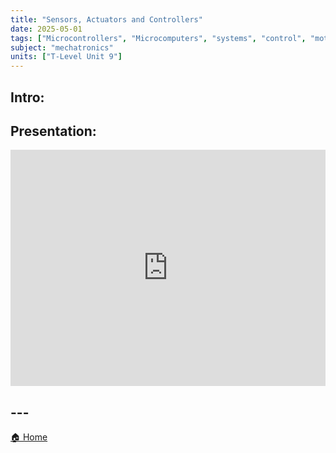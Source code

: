 ```yaml
---
title: "Sensors, Actuators and Controllers"
date: 2025-05-01
tags: ["Microcontrollers", "Microcomputers", "systems", "control", "motors", "sensors"]
subject: "mechatronics"
units: ["T-Level Unit 9"]
---
```


## Intro:

## Presentation:

<div style="position: relative; width: 100%; height: 0; padding-top: 75%;">
    <iframe src="https://EngineeringShare.github.io/engineering-hub/presentations/Sensors, Actuators and Microcontrollers.pdf" 
        style="position: absolute; top: 0; left: 0; width: 100%; height: 100%; border: none;">
    </iframe>
</div>

## ---

<a href="https://engineeringshare.github.io/engineering-hub">🏠 Home</a>
